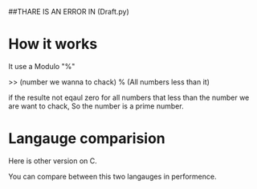 ##THARE IS AN ERROR IN (Draft.py)

<h1>How it works</h1>

<p> It use a Modulo "%"</p>
<p>>> (number we wanna to chack) % (All numbers less than it)</p>
<p>if the resulte not eqaul zero for all numbers that less than the number we are want to chack, So the number is a prime number.</p>


<h1>Langauge comparision</h1>

<p>Here is other version on C.</p>
<p>You can compare between this two langauges in performence. </p>
